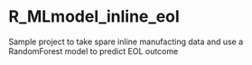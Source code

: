 # R_MLmodel_inline_eol
Sample project to take spare inline manufacting data and use a RandomForest model to predict EOL outcome
